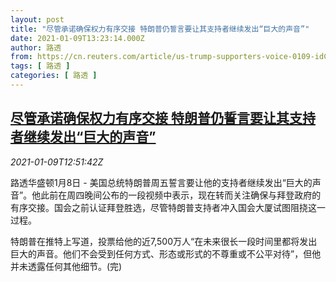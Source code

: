 ```yaml
---
layout: post
title: "尽管承诺确保权力有序交接 特朗普仍誓言要让其支持者继续发出“巨大的声音”"
date: 2021-01-09T13:23:14.000Z
author: 路透
from: https://cn.reuters.com/article/us-trump-supporters-voice-0109-idCNKBS29E0GL
tags: [ 路透 ]
categories: [ 路透 ]
---
```

<!--1610198594000-->
[尽管承诺确保权力有序交接 特朗普仍誓言要让其支持者继续发出“巨大的声音”](https://cn.reuters.com/article/us-trump-supporters-voice-0109-idCNKBS29E0GL)
------

<div>
<div><i>2021-01-09T12:51:42Z</i></div><p>路透华盛顿1月8日 - 美国总统特朗普周五誓言要让他的支持者继续发出“巨大的声音”。他此前在周四晚间公布的一段视频中表示，现在转而关注确保与拜登政府的有序交接。国会之前认证拜登胜选，尽管特朗普支持者冲入国会大厦试图阻挠这一过程。</p><p>特朗普在推特上写道，投票给他的近7,500万人“在未来很长一段时间里都将发出巨大的声音。他们不会受到任何方式、形态或形式的不尊重或不公平对待”，但他并未透露任何其他细节。(完)</p>
</div>
